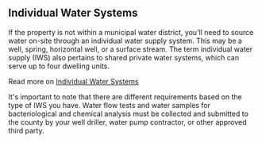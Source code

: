 ## Individual Water Systems

If the property is not within a municipal water district, you'll need to source water on-site through an individual water supply system. This may be a well, spring, horizontal well, or a surface stream. The term individual water supply (IWS) also pertains to shared private water systems, which can serve up to four dwelling units.  


Read more on [Individual Water Systems](http://scceh.com/Portals/6/Env_Health/Land%20Use/Land%20Use%20Documents/IWS.pdf)

It's important to note that there are different requirements based on the type of IWS you have. Water flow tests and water samples for bacteriological and chemical analysis must be collected and submitted to the county by your well driller, water pump contractor, or other approved third party. 



